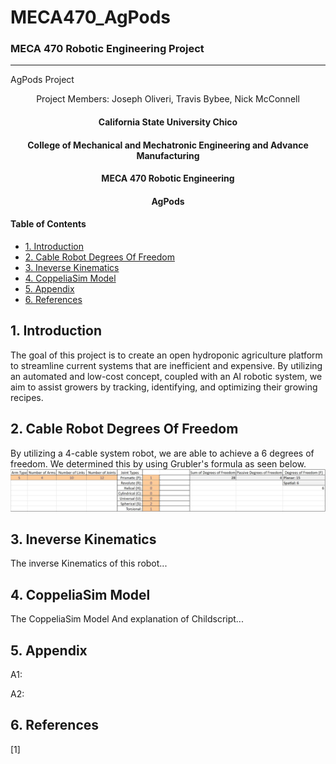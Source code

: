 # MECA470_AgPods
### MECA 470 Robotic Engineering Project
----------------------------------------------------------------------------------

AgPods Project
<p align = "center">
  Project Members:
  Joseph Oliveri,
  Travis Bybee,
  Nick McConnell
  </p>
  
  <center>
   <h4> California State University Chico</h4>
   <h4> College of Mechanical and Mechatronic Engineering and Advance Manufacturing</h4> 
   <h4> MECA 470 Robotic Engineering</h4> 
   <h4> AgPods</h4> 
</center>

#### Table of Contents
- [1. Introduction](#1-Introduction)
- [2. Cable Robot Degrees Of Freedom](#2-Cable-Robot-Degrees-Of-Freedom)
- [3. Ineverse Kinematics](#3-Ineverse-Kinematics) 
- [4. CoppeliaSim Model](#4-CoppeliaSim-Model)
- [5. Appendix](#5-Appendix)
- [6. References](#6-References)

## 1. Introduction 
The goal of this project is to create an open hydroponic agriculture platform to streamline current systems that are inefficient and expensive. By utilizing an automated and low-cost concept, coupled with an AI robotic system, we aim to assist growers by tracking, identifying, and optimizing their growing recipes.

## 2. Cable Robot Degrees Of Freedom

By utilizing a 4-cable system robot, we are able to achieve a 6 degrees of freedom. We determined this by using Grubler's formula as seen below.
![Screenshot](AgPodDOF.JPG)

## 3. Ineverse Kinematics

The inverse Kinematics of this robot...

## 4. CoppeliaSim Model

The CoppeliaSim Model And explanation of Childscript...

## 5. Appendix 

A1:

A2:

## 6. References
[1]
